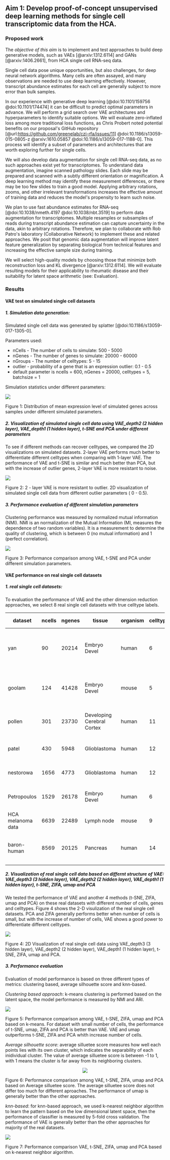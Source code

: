 ## Aim 1: Develop proof-of-concept unsupervised deep learning methods for single cell transcriptomic data from the HCA.

### Proposed work

The _objective of this aim_ is to implement and test approaches to build deep generative models, such as VAEs [@arxiv:1312.6114] and GANs [@arxiv:1406.2661], from HCA single cell RNA-seq data.

Single cell data pose unique opportunities, but also challenges, for deep neural network algorithms.
Many cells are often assayed, and many observations are needed to use deep learning effectively.
However, transcript abundance estimates for each cell are generally subject to more error than bulk samples.

In our experience with generative deep learning [@doi:10.1101/159756 @doi:10.1101/174474] it can be difficult to predict optimal parameters in advance.
We will perform a grid search over VAE architectures and hyperparameters to identify suitable options.
We will evaluate zero-inflated loss among more traditional loss functions, as Chris Probert noted potential benefits on our proposal's GitHub repository [@url:https://github.com/greenelab/czi-rfa/issues/11] @doi:10.1186/s13059-015-0805-z @arxiv:1610.05857 @doi:10.1186/s13059-017-1188-0].
This process will identify a subset of parameters and architectures that are worth exploring further for single cells.

We will also develop data augmentation for single cell RNA-seq data, as no such approaches exist yet for transcriptomes.
To understand data augmentation, imagine scanned pathology slides.
Each slide may be prepared and scanned with a subtly different orientation or magnification.
A deep learning method may identify these measurement differences, or there may be too few slides to train a good model.
Applying arbitrary rotations, zooms, and other irrelevant transformations increases the effective amount of training data and reduces the model's propensity to learn such noise.

We plan to use fast abundance estimates for RNA-seq [@doi:10.1038/nmeth.4197 @doi:10.1038/nbt.3519] to perform data augmentation for transcriptomes.
Multiple resamples or subsamples of reads during transcript abundance estimation can capture uncertainty in the data, akin to arbitrary rotations.
Therefore, we plan to collaborate with Rob Patro's laboratory (Collaborative Network) to implement these and related approaches.
We posit that genomic data augmentation will improve latent feature generalization by separating biological from technical features and increasing the effective sample size during training.

We will select high-quality models by choosing those that minimize both reconstruction loss and KL divergence [@arxiv:1312.6114].
We will evaluate resulting models for their applicability to rheumatic disease and their suitability for latent space arithmetic (see: Evaluation).

### Results

#### VAE test on simulated single cell datasets

##### 1. Simulation data generation: 
Simulated single cell data was generated by splatter [@doi:10.1186/s13059-017-1305-0]. 

Parameters used:
* nCells - The number of cells to simulate: 500 - 5000
* nGenes - The number of genes to simulate: 20000 - 60000
* nGroups - The number of celltypes: 5 - 15
* outlier - probability of a gene that is an expression outlier:  0.1 - 0.5
* default parameter is ncells = 600, nGenes = 20000, celltypes = 5, batchsize = 1

Simulation statistics under different parameters:

![](images/mean.gene.exp.bmp)

Figure 1: Distribution of mean expression level of simulated genes across samples under different simulated parameters.

##### 2. Visualization of simulated single cell data using VAE_depth2 (2 hidden layer), VAE_depth1 (1 hidden layer), t-SNE and PCA under different parameters

To see if different methods can recover celltypes, we compared the 2D visualizations on simulated datasets.
2-layer VAE performs much better to differentiate different celltypes when comparing with 1-layer VAE.
The performance of VAE and t-SNE is similar and much better than PCA, but with the increase of outlier genes, 2-layer VAE is more resistant to noise.

![](images/outlier.vis.png)

Figure 2: 2 - layer VAE is more resistant to outlier. 2D visualization of simulated single cell data from different outlier parameters ( 0 - 0.5).

##### 3. Performance evaluation of different simulation parameters
Clustering performance was measured by normalized mutual information (NMI).
NMI is an normalization of the Mutual Information (MI, measures the dependence of two random variables). It is a measurement to determine the quality of clustering, which is between 0 (no mutual information) and 1 (perfect correlation).

![](images/nmi.png)

Figure 3: Performance comparison among VAE, t-SNE and PCA under different simulation parameters.

#### VAE performance on real single cell datasets

##### 1. real single cell datasets:
 To evaluation the performance of VAE and the other dimension reduction approaches, we select 8 real single cell datasets with true celltype labels.

| dataset | ncells | ngenes | tissue | organism | celltypes | Accesion number | Platform | celltype annotation |
| ------- | ------ | ------ | ------ | -------- | --------- | --------- | ------------------ | -------------------------------------- |
| yan | 90 | 20214 | Embryo Devel | human | 6 | GSE36552 | Illumina HiSeq 2000 | celltypes derived from different embryonic developmental time points |
| goolam | 124 | 41428 | Embryo Devel | mouse | 5 | E-MTAB-3321 | | 5 celltypes derived from different embryonic developmental time points |
| pollen | 301 | 23730 | Developing Cerebral Cortex | human | 11 | SRP041736 | Illumina HiSeq 2000 | 11 celltypes defined by different celllines |
| patel | 430 | 5948 | Glioblastoma | human | 12 | GSE57249 | Illumina HiSeq 2000 | 5 celltypes defined from five primary glioblastomas |
| nestorowa | 1656 | 4773 | Glioblastoma | human | 12 | GSE81682 | Illumina HiSeq 2500 | 9 celltypes defined by sorting |
| Petropoulos | 1529 | 26178 | Embryo Devel | human | 6 | E-MTAB-3929 | Illumina HiSeq 2000 | celltypes defined by developmental stages |
| HCA melanoma data | 6639 | 22489 | Lymph node | mouse | 9 | HCA release | Smart-seq2 |
| baron-human | 8569 | 20125 | Pancreas | human | 14 | GSE84133 | Illumina HiSeq 2500 | 14 celltypes defined based on expression profiles and cell origin |

##### 2. Visualization of real single cell data based on differnt structure of VAE: VAE_depth3 (3 hidden layer), VAE_depth2 (2 hidden layer), VAE_depth1 (1 hidden layer), t-SNE, ZIFA, umap and PCA
We tested the performance of VAE and another 4 methods (t-SNE, ZIFA, umap and PCA) on these real datasets with different number of cells, genes and celltypes. 
Figure 4 shows the 2-D visulization of the real single cell datasets. 
PCA and ZIFA generally performs better when number of cells is small, but with the increase of number of cells, VAE shows a good power to differentiate different celltypes.

![](images/real.data.vis.png)

Figure 4: 2D Visualization of real single cell data using VAE_depth3 (3 hidden layer), VAE_depth2 (2 hidden layer), VAE_depth1 (1 hidden layer), t-SNE, ZIFA, umap and PCA.

##### 3. Performance evaluation
Evaluation of model performance is based on three different types of metrics: clustering based, average silhouette score and knn-based.

*Clustering based approach*: k-means clustering is performed based on the latent space, the model performance is measured by NMI and ARI. 

![](images/true.celltype.clustering.png)

Figure 5:  Performance comparison among VAE, t-SNE, ZIFA, umap and PCA based on k-means. For dataset with small number of cells, the performance of t-SNE, umap, ZIFA and PCA is better than VAE. VAE and umap outperforms t-SNE, ZIFA and PCA whith increase number of cells. 

*Average silhouette score*: average silluetee score measures how well each points lies with its own cluster, which indicates the separability of each inidividual cluster. 
The value of average silluetee score is between -1 to 1, with 1 means the cluster is far away from its neighboring clusters.

<center>

![](images/true.cell.type.average_sil_score.bmp)

</center>

Figure 6: Performance comparison among VAE, t-SNE, ZIFA, umap and PCA based on Average silluetee score. 
The average silluetee score does not differ too much for different aproaches. 
The performance of umap is generally better than the other approaches.

*knn-based*: for knn-based approach, we used k-nearest neighbor algorithm to learn the pattern based on the low dimensional latent space, then the performance of classifier is measured by 5-fold cross validation. 
The performance of VAE is generally better than the other approaches for majority of the real datasets.

![](images/real.data.knn.bmp)

Figure 7: Performance comparison VAE, t-SNE, ZIFA, umap and PCA based on k-nearest neighbor algorithm.





